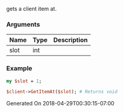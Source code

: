 gets a client item at.
### Arguments
**Name**|**Type**|**Description**
:---|:---|:---
slot|int|

### Example

```perl
my $slot = 1;

$client->GetItemAt($slot); # Returns void
```


Generated On 2018-04-29T00:30:15-07:00